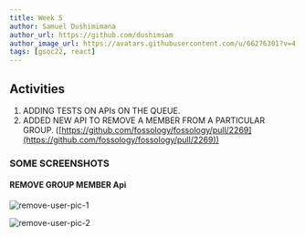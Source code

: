 ```yaml
---
title: Week 5
author: Samuel Dushimimana
author_url: https://github.com/dushimsam
author_image_url: https://avatars.githubusercontent.com/u/66276301?v=4
tags: [gsoc22, react]
---
```


<!--
SPDX-License-Identifier: CC-BY-SA-4.0

SPDX-FileCopyrightText: 2022 Samuel Dushimimana <dushsam100@gmail.com>
-->

## Activities

1. ADDING TESTS ON APIs ON THE QUEUE.
2. ADDED NEW API TO REMOVE A MEMBER FROM A PARTICULAR GROUP.
   ([https://github.com/fossology/fossology/pull/2269](https://github.com/fossology/fossology/pull/2269))


### SOME SCREENSHOTS

####  REMOVE GROUP MEMBER Api

![remove-user-pic-1](/img/reactUI/api/Groups/remove_user.png)

![remove-user-pic-2](/img/reactUI/api/Groups/remove_user_2.png)

